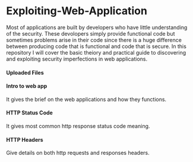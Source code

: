 # Exploiting-Web-Application

Most of applications are built by developers who have little understanding of the security. 
These devolopers simply provide functional code but sometimes problems arise in their code since there is a huge difference between producing code that is
functional and code that is secure. In this repository I will cover the basic theiory and practical guide to discovering and 
exploiting  security imperfections in web applications.

#### Uploaded Files

#### Intro to web app
It gives the brief on the web applications and how they functions.

#### HTTP Status Code
It gives most common http response status code meaning.

#### HTTP Headers
Give details on both http requests and responses headers.
